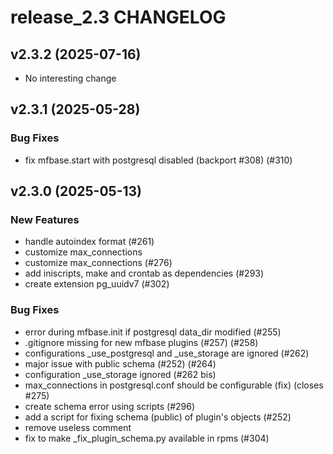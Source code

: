 # release_2.3 CHANGELOG

## v2.3.2 (2025-07-16)

- No interesting change

## v2.3.1 (2025-05-28)

### Bug Fixes

- fix mfbase.start with postgresql disabled (backport #308) (#310)

## v2.3.0 (2025-05-13)

### New Features

- handle autoindex format (#261)
- customize max_connections
- customize max_connections (#276)
- add iniscripts, make and crontab as dependencies (#293)
- create extension pg_uuidv7 (#302)

### Bug Fixes

- error during mfbase.init if postgresql data_dir modified (#255)
- .gitignore missing for new mfbase plugins (#257) (#258)
- configurations _use_postgresql and _use_storage are ignored (#262)
- major issue with public schema (#252) (#264)
- configuration _use_storage ignored (#262 bis)
- max_connections in postgresql.conf should be configurable (fix) (closes #275)
- create schema error using scripts (#296)
- add a script for fixing schema (public) of plugin's objects (#252)
- remove useless comment
- fix to make _fix_plugin_schema.py available in rpms (#304)


